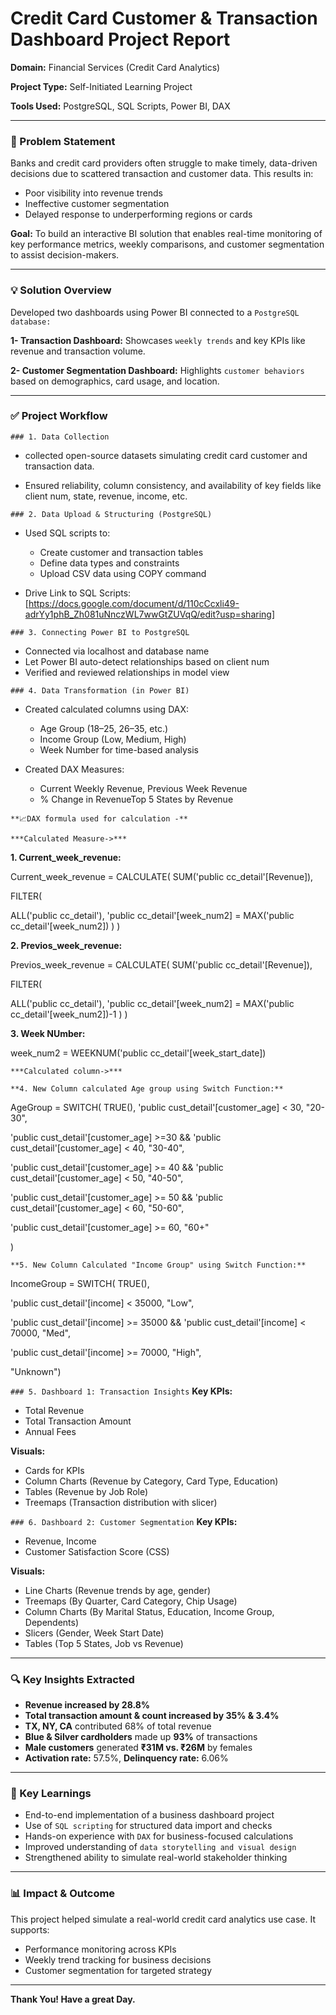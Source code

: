 # Credit Card Customer & Transaction Dashboard Project Report

**Domain:** Financial Services (Credit Card Analytics)

**Project Type:** Self-Initiated Learning Project

**Tools Used:** PostgreSQL, SQL Scripts, Power BI, DAX

---

### 📃 Problem Statement
Banks and credit card providers often struggle to make timely, data-driven decisions due to scattered transaction and customer data. This results in:

- Poor visibility into revenue trends
- Ineffective customer segmentation
- Delayed response to underperforming regions or cards

**Goal:** To build an interactive BI solution that enables real-time monitoring of key performance metrics, weekly comparisons, and customer segmentation to assist decision-makers.

---

### 💡 Solution Overview

Developed two dashboards using Power BI connected to a `PostgreSQL database:`

**1- Transaction Dashboard:** Showcases `weekly trends` and key KPIs like revenue and transaction volume.

**2- Customer Segmentation Dashboard:** Highlights `customer behaviors` based on demographics, card usage, and location.

---

### ✅ Project Workflow

`### 1. Data Collection`
- collected open-source datasets simulating credit card customer and transaction data.

- Ensured reliability, column consistency, and availability of key fields like client num, state, revenue, income, etc.

`### 2. Data Upload & Structuring (PostgreSQL)`
- Used SQL scripts to:
  - Create customer and transaction tables
  - Define data types and constraints 
  - Upload CSV data using COPY command

- Drive Link to SQL Scripts: [https://docs.google.com/document/d/110cCcxli49-adrYy1phB_Zh081uNnczWL7wwGtZUVqQ/edit?usp=sharing]

`### 3. Connecting Power BI to PostgreSQL`
- Connected via localhost and database name
- Let Power BI auto-detect relationships based on client num
- Verified and reviewed relationships in model view

`### 4. Data Transformation (in Power BI)`
- Created calculated columns using DAX:
  - Age Group (18–25, 26–35, etc.)
  - Income Group (Low, Medium, High)
  - Week Number for time-based analysis


- Created DAX Measures:
  - Current Weekly Revenue, Previous Week Revenue
  - % Change in RevenueTop 5 States by Revenue



`**📈DAX formula used for calculation -**`

`***Calculated Measure->***`

**1. Current_week_revenue:**

Current_week_revenue = 
    CALCULATE( 
    SUM('public cc_detail'[Revenue]),
    
  FILTER(
        
  ALL('public cc_detail'),
        'public cc_detail'[week_num2] = MAX('public cc_detail'[week_num2])
    )
)






**2. Previos_week_revenue:** 

  Previos_week_revenue = CALCULATE( 
    SUM('public cc_detail'[Revenue]),
    
  FILTER(
    
  ALL('public cc_detail'),
        'public cc_detail'[week_num2] = MAX('public cc_detail'[week_num2])-1
    )
)






**3. Week NUmber:**
   
  week_num2 = WEEKNUM('public cc_detail'[week_start_date])



`***Calculated column->***`    

`**4. New Column calculated Age group using Switch Function:**`

AgeGroup = SWITCH(
    TRUE(),
     'public cust_detail'[customer_age] < 30, "20-30", 
  
  'public cust_detail'[customer_age] >=30 && 'public cust_detail'[customer_age] < 40, "30-40",
  
  'public cust_detail'[customer_age] >= 40 && 'public cust_detail'[customer_age] < 50, "40-50",
  
  'public cust_detail'[customer_age] >= 50 && 'public cust_detail'[customer_age] < 60, "50-60",
  
  'public cust_detail'[customer_age] >= 60, "60+"

  )





`**5. New Column Calculated "Income Group" using Switch Function:**`

IncomeGroup = SWITCH(
     TRUE(),
     
  'public cust_detail'[income] < 35000, "Low",
     
  'public cust_detail'[income] >= 35000 && 'public cust_detail'[income] < 70000, "Med",
     
  'public cust_detail'[income] >= 70000, "High",
     
  "Unknown")



`### 5. Dashboard 1: Transaction Insights`
**Key KPIs:**
- Total Revenue
- Total Transaction Amount
- Annual Fees

**Visuals:**
- Cards for KPIs
- Column Charts (Revenue by Category, Card Type, Education)
- Tables (Revenue by Job Role)
- Treemaps (Transaction distribution with slicer)


`### 6. Dashboard 2: Customer Segmentation`
**Key KPIs:**
- Revenue, Income
- Customer Satisfaction Score (CSS)

**Visuals:**
- Line Charts (Revenue trends by age, gender)
- Treemaps (By Quarter, Card Category, Chip Usage)
- Column Charts (By Marital Status, Education, Income Group, Dependents)
- Slicers (Gender, Week Start Date)
- Tables (Top 5 States, Job vs Revenue)

---

### 🔍 Key Insights Extracted
- **Revenue increased by 28.8%**
- **Total transaction amount & count increased by 35% & 3.4%**
- **TX, NY, CA** contributed 68% of total revenue
- **Blue & Silver cardholders** made up **93%** of transactions
- **Male customers** generated **₹31M vs. ₹26M** by females
- **Activation rate:** 57.5%, **Delinquency rate:** 6.06%

--- 

### 🔬 Key Learnings
- End-to-end implementation of a business dashboard project
- Use of `SQL scripting` for structured data import and checks
- Hands-on experience with `DAX` for business-focused calculations
- Improved understanding of `data storytelling and visual design`
- Strengthened ability to simulate real-world stakeholder thinking

---

### 📊 Impact & Outcome
This project helped simulate a real-world credit card analytics use case. It supports:
- Performance monitoring across KPIs
- Weekly trend tracking for business decisions
- Customer segmentation for targeted strategy

--- 



**Thank You! Have a great Day.**

